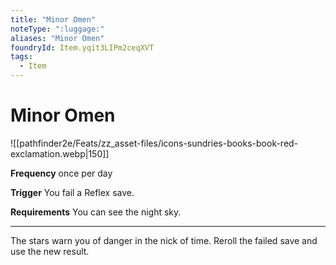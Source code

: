 ```yaml
---
title: "Minor Omen"
noteType: ":luggage:"
aliases: "Minor Omen"
foundryId: Item.yqit3LIPm2ceqXVT
tags:
  - Item
---
```


# Minor Omen
![[pathfinder2e/Feats/zz_asset-files/icons-sundries-books-book-red-exclamation.webp|150]]

**Frequency** once per day

**Trigger** You fail a Reflex save.

**Requirements** You can see the night sky.

* * *

The stars warn you of danger in the nick of time. Reroll the failed save and use the new result.
